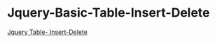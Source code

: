 # Jquery-Basic-Table-Insert-Delete
<a href="https://razwantanvir.github.io/Jquery-Basic-Table-Insert-Delete/jQueryProject.html">Jquery Table- Insert-Delete</a>

